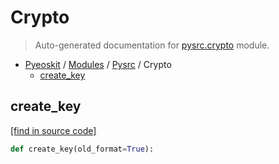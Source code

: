 # Crypto

> Auto-generated documentation for [pysrc.crypto](https://github.com/learnforpractice/pyeoskit/blob/master/pysrc/crypto.py) module.

- [Pyeoskit](../README.md#pyeoskit-index) / [Modules](../MODULES.md#pyeoskit-modules) / [Pysrc](index.md#pysrc) / Crypto
    - [create_key](#create_key)

## create_key

[[find in source code]](https://github.com/learnforpractice/pyeoskit/blob/master/pysrc/crypto.py#L4)

```python
def create_key(old_format=True):
```
